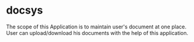 # docsys
The scope of this Application is to maintain user's document at one place. User can upload/download his documents with the help of this application. 
